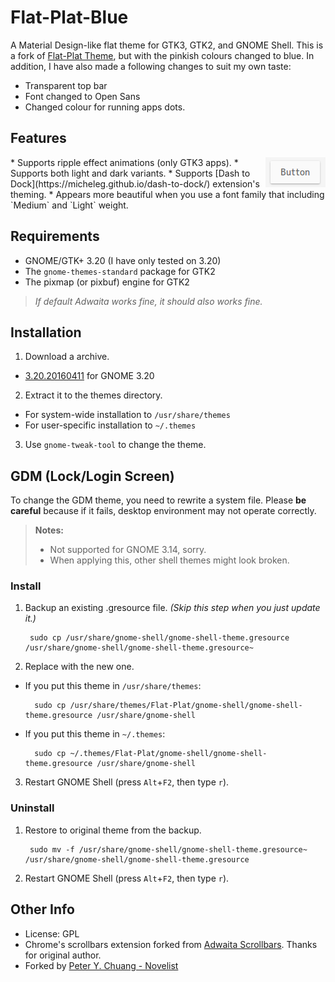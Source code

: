 Flat-Plat-Blue
==============
A Material Design-like flat theme for GTK3, GTK2, and GNOME Shell.
This is a fork of [Flat-Plat Theme](https://github.com/nana-4/Flat-Plat), but with the pinkish colours changed to blue.
In addition, I have also made a following changes to suit my own taste:
* Transparent top bar
* Font changed to Open Sans
* Changed colour for running apps dots.

Features
--------
<img src="img/Button.gif" alt="Button" align="right" />
* Supports ripple effect animations (only GTK3 apps).
* Supports both light and dark variants.
* Supports [Dash to Dock](https://micheleg.github.io/dash-to-dock/) extension's theming.
* Appears more beautiful when you use a font family that including `Medium` and `Light` weight.

Requirements
------------
* GNOME/GTK+ 3.20 (I have only tested on 3.20)
* The `gnome-themes-standard` package for GTK2
* The pixmap (or pixbuf) engine for GTK2

> _If default Adwaita works fine, it should also works fine._

Installation
------------
1. Download a archive.
  * [3.20.20160411](https://github.com/peterychuang/Flat-Plat-Blue/releases/download/20160411/Flat-Plat-Blue-20160411.tar.gz) for GNOME 3.20	
2. Extract it to the themes directory.
  * For system-wide installation to `/usr/share/themes`
  * For user-specific installation to `~/.themes`
3. Use `gnome-tweak-tool` to change the theme.

GDM (Lock/Login Screen)
------------------------------
To change the GDM theme, you need to rewrite a system file.
Please **be careful** because if it fails, desktop environment may not operate correctly.
> **Notes:**
> * Not supported for GNOME 3.14, sorry.
> * When applying this, other shell themes might look broken.

### Install
1. Backup an existing .gresource file. _(Skip this step when you just update it.)_

        sudo cp /usr/share/gnome-shell/gnome-shell-theme.gresource /usr/share/gnome-shell/gnome-shell-theme.gresource~
2. Replace with the new one.
  * If you put this theme in `/usr/share/themes`:

          sudo cp /usr/share/themes/Flat-Plat/gnome-shell/gnome-shell-theme.gresource /usr/share/gnome-shell
  * If you put this theme in `~/.themes`:

          sudo cp ~/.themes/Flat-Plat/gnome-shell/gnome-shell-theme.gresource /usr/share/gnome-shell
3. Restart GNOME Shell (press `Alt`+`F2`, then type `r`).

### Uninstall
1. Restore to original theme from the backup.

        sudo mv -f /usr/share/gnome-shell/gnome-shell-theme.gresource~ /usr/share/gnome-shell/gnome-shell-theme.gresource
2. Restart GNOME Shell (press `Alt`+`F2`, then type `r`).


Other Info
----------
* License: GPL
* Chrome's scrollbars extension forked from [Adwaita Scrollbars](https://github.com/gnome-integration-team/chrome-gnome-scrollbar). Thanks for original author.
* Forked by [Peter Y. Chuang - Novelist](https://novelist.xyz)
